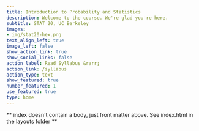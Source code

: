 ```yaml
---
title: Introduction to Probability and Statistics
description: Welcome to the course. We're glad you're here.
subtitle: STAT 20, UC Berkeley
images:
- img/stat20-hex.png
text_align_left: true
image_left: false
show_action_link: true
show_social_links: false
action_label: Read Syllabus &rarr;
action_link: /syllabus
action_type: text
show_featured: true
number_featured: 1
use_featured: true
type: home
---
```


** index doesn't contain a body, just front matter above.
See index.html in the layouts folder **
